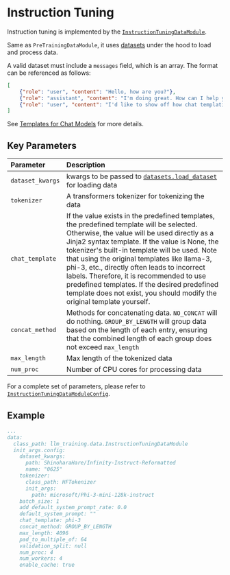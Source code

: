 # Instruction Tuning

Instruction tuning is implemented by the [`InstructionTuningDataModule`](/src/llm_training/data/instruction_tuning/instruction_tuning_datamodule.py).

Same as `PreTrainingDataModule`, it uses [datasets](https://github.com/huggingface/datasets) under the hood to load and process data.

A valid dataset must include a `messages` field, which is an array.
The format can be referenced as follows:
```json
[
    {"role": "user", "content": "Hello, how are you?"},
    {"role": "assistant", "content": "I'm doing great. How can I help you today?"},
    {"role": "user", "content": "I'd like to show off how chat templating works!"}
]
```

See [Templates for Chat Models](https://huggingface.co/docs/transformers/main/en/chat_templating) for more details.

## Key Parameters

| Parameter        | Description                                                                                                                                                                                                                                                                                                                                                                                                                                                                                                         |
| :--------------- | :------------------------------------------------------------------------------------------------------------------------------------------------------------------------------------------------------------------------------------------------------------------------------------------------------------------------------------------------------------------------------------------------------------------------------------------------------------------------------------------------------------------ |
| `dataset_kwargs` | kwargs to be passed to [`datasets.load_dataset`](https://huggingface.co/docs/datasets/loading) for loading data                                                                                                                                                                                                                                                                                                                                                                                                     |
| `tokenizer`      | A transformers tokenizer for tokenizing the data                                                                                                                                                                                                                                                                                                                                                                                                                                                                    |
| `chat_template`  | If the value exists in the predefined templates, the predefined template will be selected. Otherwise, the value will be used directly as a Jinja2 syntax template. If the value is None, the tokenizer's built-in template will be used. Note that using the original templates like llama-3, phi-3, etc., directly often leads to incorrect labels. Therefore, it is recommended to use predefined templates. If the desired predefined template does not exist, you should modify the original template yourself. |
| `concat_method`  | Methods for concatenating data. `NO_CONCAT` will do nothing. `GROUP_BY_LENGTH` will group data based on the length of each entry, ensuring that the combined length of each group does not exceed `max_length`                                                                                                                                                                                                                                                                                                      |
| `max_length`     | Max length of the tokenized data                                                                                                                                                                                                                                                                                                                                                                                                                                                                                    |
| `num_proc`       | Number of CPU cores for processing data                                                                                                                                                                                                                                                                                                                                                                                                                                                                             |

For a complete set of parameters, please refer to [`InstructionTuningDataModuleConfig`](/src/llm_training/data/instruction_tuning/instruction_tuning_datamodule_config.py).

## Example

```yaml
...
data:
  class_path: llm_training.data.InstructionTuningDataModule
  init_args.config:
    dataset_kwargs:
      path: ShinoharaHare/Infinity-Instruct-Reformatted
      name: "0625"
    tokenizer:
      class_path: HFTokenizer
      init_args:
        path: microsoft/Phi-3-mini-128k-instruct
    batch_size: 1
    add_default_system_prompt_rate: 0.0
    default_system_prompt: ""
    chat_template: phi-3
    concat_method: GROUP_BY_LENGTH
    max_length: 4096
    pad_to_multiple_of: 64
    validation_split: null
    num_proc: 4
    num_workers: 4
    enable_cache: true
```
